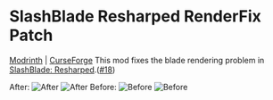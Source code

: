 # SlashBlade Resharped RenderFix Patch
[Modrinth](https://modrinth.com/mod/slashblade-resharped-renderfix-patch) | [CurseForge](https://www.curseforge.com/minecraft/mc-mods/slashblade-resharped-renderfix-patch)
This mod fixes the blade rendering problem in [SlashBlade: Resharped](https://modrinth.com/mod/slashblade-resharped).([#18](https://github.com/0999312/SlashBlade_Resharped/issues/18))

After:
![After](https://cdn.modrinth.com/data/cached_images/c24619fb5f3f3bcf273daa1e431e804ace95e761.png)
![After](https://cdn.modrinth.com/data/cached_images/05e1330873fe9770141bef5308e157edf3564775.png)
Before:
![Before](https://cdn.modrinth.com/data/cached_images/319a6593d0ddaffdd21e2e45378607e039314474.png)
![Before](https://cdn.modrinth.com/data/cached_images/9e3f60f792865ae3599dc9def664f554bd8f7ed0.png)